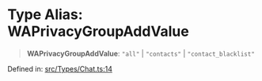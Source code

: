 # Type Alias: WAPrivacyGroupAddValue

> **WAPrivacyGroupAddValue**: `"all"` \| `"contacts"` \| `"contact_blacklist"`

Defined in: [src/Types/Chat.ts:14](https://github.com/Fokusdotid/bail/blob/043003e0dc220c8f52aef36f90c7026f3a192427/src/Types/Chat.ts#L14)
